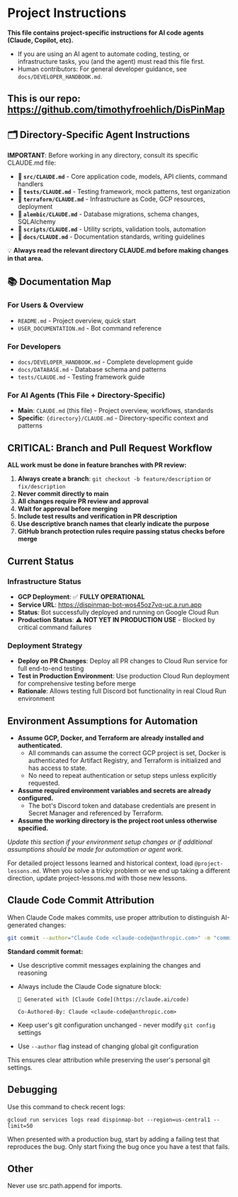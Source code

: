 # Project Instructions

**This file contains project-specific instructions for AI code agents (Claude,
Copilot, etc).**

- If you are using an AI agent to automate coding, testing, or infrastructure
  tasks, you (and the agent) must read this file first.
- Human contributors: For general developer guidance, see
  `docs/DEVELOPER_HANDBOOK.md`.

## This is our repo: <https://github.com/timothyfroehlich/DisPinMap>

## 🗂️ Directory-Specific Agent Instructions

**IMPORTANT**: Before working in any directory, consult its specific CLAUDE.md
file:

- **📁 `src/CLAUDE.md`** - Core application code, models, API clients, command
  handlers
- **📁 `tests/CLAUDE.md`** - Testing framework, mock patterns, test organization
- **📁 `terraform/CLAUDE.md`** - Infrastructure as Code, GCP resources,
  deployment
- **📁 `alembic/CLAUDE.md`** - Database migrations, schema changes, SQLAlchemy
- **📁 `scripts/CLAUDE.md`** - Utility scripts, validation tools, automation
- **📁 `docs/CLAUDE.md`** - Documentation standards, writing guidelines

💡 **Always read the relevant directory CLAUDE.md before making changes in that
area.**

## 📚 Documentation Map

### For Users & Overview

- `README.md` - Project overview, quick start
- `USER_DOCUMENTATION.md` - Bot command reference

### For Developers

- `docs/DEVELOPER_HANDBOOK.md` - Complete development guide
- `docs/DATABASE.md` - Database schema and patterns
- `tests/CLAUDE.md` - Testing framework guide

### For AI Agents (This File + Directory-Specific)

- **Main**: `CLAUDE.md` (this file) - Project overview, workflows, standards
- **Specific**: `{directory}/CLAUDE.md` - Directory-specific context and
  patterns

## CRITICAL: Branch and Pull Request Workflow

**ALL work must be done in feature branches with PR review:**

1. **Always create a branch**: `git checkout -b feature/description` or
   `fix/description`
2. **Never commit directly to main**
3. **All changes require PR review and approval**
4. **Wait for approval before merging**
5. **Include test results and verification in PR description**
6. **Use descriptive branch names that clearly indicate the purpose**
7. **GitHub branch protection rules require passing status checks before merge**

## Current Status

### Infrastructure Status

- **GCP Deployment**: ✅ **FULLY OPERATIONAL**
- **Service URL**: https://dispinmap-bot-wos45oz7vq-uc.a.run.app
- **Status**: Bot successfully deployed and running on Google Cloud Run
- **Production Status**: ⚠️ **NOT YET IN PRODUCTION USE** - Blocked by critical
  command failures

### Deployment Strategy

- **Deploy on PR Changes**: Deploy all PR changes to Cloud Run service for full
  end-to-end testing
- **Test in Production Environment**: Use production Cloud Run deployment for
  comprehensive testing before merge
- **Rationale**: Allows testing full Discord bot functionality in real Cloud Run
  environment

## Environment Assumptions for Automation

- **Assume GCP, Docker, and Terraform are already installed and authenticated.**
  - All commands can assume the correct GCP project is set, Docker is
    authenticated for Artifact Registry, and Terraform is initialized and has
    access to state.
  - No need to repeat authentication or setup steps unless explicitly requested.
- **Assume required environment variables and secrets are already configured.**
  - The bot's Discord token and database credentials are present in Secret
    Manager and referenced by Terraform.
- **Assume the working directory is the project root unless otherwise
  specified.**

_Update this section if your environment setup changes or if additional
assumptions should be made for automation or agent work._

For detailed project lessons learned and historical context, load
`@project-lessons.md`. When you solve a tricky problem or we end up taking a
different direction, update project-lessons.md with those new lessons.

## Claude Code Commit Attribution

When Claude Code makes commits, use proper attribution to distinguish
AI-generated changes:

```bash
git commit --author="Claude Code <claude-code@anthropic.com>" -m "commit message"
```

**Standard commit format:**

- Use descriptive commit messages explaining the changes and reasoning
- Always include the Claude Code signature block:

  ```
  🤖 Generated with [Claude Code](https://claude.ai/code)

  Co-Authored-By: Claude <claude-code@anthropic.com>
  ```

- Keep user's git configuration unchanged - never modify `git config` settings
- Use `--author` flag instead of changing global git configuration

This ensures clear attribution while preserving the user's personal git
settings.

## Debugging

Use this command to check recent logs:

```
gcloud run services logs read dispinmap-bot --region=us-central1 --limit=50
```

When presented with a production bug, start by adding a failing test that
reproduces the bug. Only start fixing the bug once you have a test that fails.

## Other

Never use src.path.append for imports.
